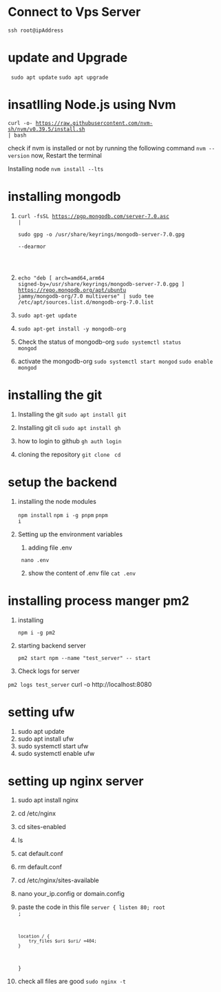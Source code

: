 # Connect to Vps Server

<code>ssh root@ipAddress</code>

# update and Upgrade

<code> sudo apt update</code>
<code>sudo apt upgrade</code>

# insatlling Node.js using Nvm

<code>curl -o- https://raw.githubusercontent.com/nvm-sh/nvm/v0.39.5/install.sh | bash</code>

check if nvm is installed or not by running the following command
<code>nvm --version</code>
now, Restart the terminal

Installing node
<code>nvm install --lts</code>

# installing mongodb

1. <code>curl -fsSL https://pgp.mongodb.com/server-7.0.asc | \
   sudo gpg -o /usr/share/keyrings/mongodb-server-7.0.gpg \
   --dearmor
</code>

2. <code>echo "deb [ arch=amd64,arm64 signed-by=/usr/share/keyrings/mongodb-server-7.0.gpg ] https://repo.mongodb.org/apt/ubuntu jammy/mongodb-org/7.0 multiverse" | sudo tee /etc/apt/sources.list.d/mongodb-org-7.0.list</code>

3. <code>sudo apt-get update</code>
4. <code>sudo apt-get install -y mongodb-org</code>

5. Check the status of mongodb-org
   <code>sudo systemctl status mongod</code>

6. activate the mongodb-org
   <code>sudo systemctl start mongod</code>
   <code>sudo enable mongod</code>

# installing the git

1. Installing the git
   <code>sudo apt install git</code>

2. Installing git cli
   <code>sudo apt install gh</code>

3. how to login to github
   <code>gh auth login</code>

4. cloning the repository
   <code>git clone <github-repo></code>
   <code>cd <your-project-folder> </code>

# setup the backend

1. installing the node modules

   <code>npm install</code>
   <code>npm i -g pnpm</code>
   <code>pnpm i</code>

2. Setting up the environment variables

   1. adding file .env

   <code> nano .env</code>

   2. show the content of .env file
      <code>cat .env</code>

# installing process manger pm2

1. installing

   <code>npm i -g pm2</code>

2. starting backend server

   <code>pm2 start npm --name "test_server" -- start</code>

3. Check logs for server

<code>pm2 logs test_server</code>
curl -o http://localhost:8080

# setting ufw

1. sudo apt update
2. sudo apt install ufw
3. sudo systemctl start ufw
4. sudo systemctl enable ufw

# setting up nginx server

1.  sudo apt install nginx
2.  cd /etc/nginx
3.  cd sites-enabled
4.  ls
5.  cat default.conf
6.  rm default.conf
7.  cd /etc/nginx/sites-available
8.  nano your_ip.config or domain.config
9.  paste the code in this file
    <code>server {
    listen 80;
    root <project-folder>;

        location / {
            try_files $uri $uri/ =404;
        }

    }</code>

10. check all files are good
    <code>sudo nginx -t</code>
